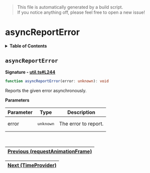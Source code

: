 > This file is automatically generated by a build script.<br>If you notice anything off, please feel free to open a new issue!

# asyncReportError

<details><summary><b>Table of Contents</b></summary>

1. [<code>asyncReportError</code>](#asyncReportError)</details>

## <a name="asyncReportError"></a><code>asyncReportError</code>

<b>Signature - [util.ts#L244](..\/..\/packages\/core\/src\/util.ts#L244)</b>

```ts
function asyncReportError(error: unknown): void
```

Reports the given error asynchronously.

<b>Parameters</b>

| Parameter | Type | Description |
| --- | --- | --- |
| error | <pre lang="ts">unknown</pre> | The error to report. |
<br>

| [Previous \(requestAnimationFrame\)](02-requestAnimationFrame.md#readme) |
| --- |

<div align="right">

| [Next \(TimeProvider\)](04-TimeProvider.md#readme) |
| --- |
</div>
